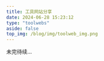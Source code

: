 ```yaml
---
title: 工具网站分享
date: 2024-06-28 15:23:12
type: "toolwebs"
aside: false
top_img: /blog/img/toolweb_img.png
---
```


未完待续...
